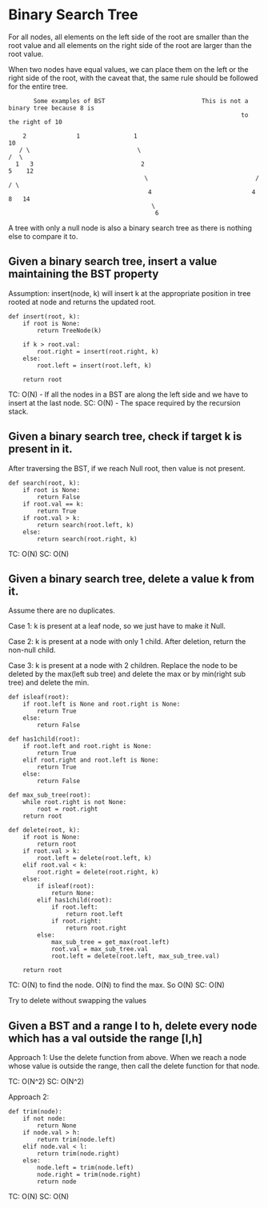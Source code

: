 # Binary Search Tree

For all nodes, all elements on the left side of the root are smaller than the root value and all elements on the right side of the root are larger than the root value.

When two nodes have equal values, we can place them on the left or the right side of the root, with the caveat that, the same rule should be followed for the entire tree.
```
       Some examples of BST                           This is not a binary tree because 8 is 
                                                                 to the right of 10

    2              1               1                                    10         
   / \                              \                                  /  \
  1   3                              2                                5    12
                                      \                              /     / \ 
                                       4                            4     8   14
                                        \
                                         6

```
A tree with only a null node is also a binary search tree as there is nothing else to compare it to.

## Given a binary search tree, insert a value maintaining the BST property

Assumption: insert(node, k) will insert k at the appropriate position in tree rooted at node and returns the updated root.

```
def insert(root, k):
    if root is None:
        return TreeNode(k)
    
    if k > root.val:
        root.right = insert(root.right, k)
    else:
        root.left = insert(root.left, k)
    
    return root
```
TC: O(N) - If all the nodes in a BST are along the left side and we have to insert at the last node.
SC: O(N) - The space required by the recursion stack.

## Given a binary search tree, check if target k is present in it.

After traversing the BST, if we reach Null root, then value is not present. 
```
def search(root, k):
    if root is None:
        return False
    if root.val == k:
        return True
    if root.val > k:
        return search(root.left, k)
    else:
        return search(root.right, k)
```

TC: O(N)
SC: O(N)

## Given a binary search tree, delete a value k from it.

Assume there are no duplicates.

Case 1: k is present at a leaf node, so we just have to make it Null.

Case 2: k is present at a node with only 1 child. After deletion, return the non-null child.

Case 3: k is present at a node with 2 children. Replace the node to be deleted by the max(left sub tree) and delete the max or by min(right sub tree) and delete the min.

```
def isleaf(root):
    if root.left is None and root.right is None:
        return True
    else:
        return False

def has1child(root):
    if root.left and root.right is None:
        return True
    elif root.right and root.left is None:
        return True
    else:
        return False

def max_sub_tree(root):
    while root.right is not None:
        root = root.right
    return root
    
def delete(root, k):
    if root is None:
        return root
    if root.val > k:
        root.left = delete(root.left, k)
    elif root.val < k:
        root.right = delete(root.right, k)
    else:
        if isleaf(root):
            return None:
        elif has1child(root):
            if root.left:
                return root.left
            if root.right:
                return root.right
        else:
            max_sub_tree = get_max(root.left)
            root.val = max_sub_tree.val
            root.left = delete(root.left, max_sub_tree.val)

    return root
```
TC: O(N) to find the node. O(N) to find the max. So O(N)
SC: O(N)

Try to delete without swapping the values

## Given a BST and a range l to h, delete every node which has a val outside the range [l,h]

Approach 1:
Use the delete function from above. When we reach a node whose value is outside the range, then call the delete function for that node.

TC: O(N^2)
SC: O(N^2)

Approach 2:
```
def trim(node):
    if not node:
        return None
    if node.val > h:
        return trim(node.left)
    elif node.val < l:
        return trim(node.right)
    else:
        node.left = trim(node.left)
        node.right = trim(node.right)
        return node
```
TC: O(N)
SC: O(N)